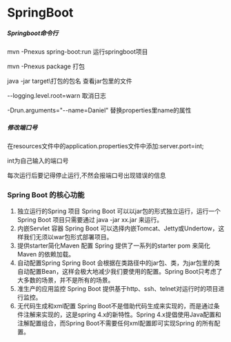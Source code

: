 # SpringBoot

##### Springboot命令行

mvn -Pnexus spring-boot:run   		 	运行springboot项目

mvn -Pnexus package					打包

java -jar target\打包的包名				查看jar包里的文件

--logging.level.root=warn				取消日志

-Drun.arguments="--name=Daniel"		替换properties里name的属性

##### 修改端口号

在resources文件中的application.properties文件中添加:server.port=int;

int为自己输入的端口号

每次运行后要记得停止运行,不然会报端口号出现错误的信息

### Spring Boot 的核心功能

1. 独立运行的Spring 项目
   Spring Boot 可以以jar包的形式独立运行，运行一个Spring Boot 项目只需要通过 java -jar xx.jar 来运行。
2. 内嵌Servlet 容器
   Spring Boot 可以选择内嵌Tomcat、Jetty或Undertow，这样我们无须以war包形式部署项目。
3. 提供starter简化Maven 配置
   Spring 提供了一系列的starter pom 来简化Maven 的依赖加载。
4. 自动配置Spring
   Spring Boot 会根据在类路径中的jar包、类，为jar包里的类自动配置Bean，这样会极大地减少我们要使用的配置。Spring Boot只考虑了大多数的场景，并不是所有的场景。
5. 准生产的应用监控
   Spring Boot 提供基于http、ssh、telnet对运行时的项目进行监控。
6. 无代码生成和xml配置
   Spring Boot不是借助代码生成来实现的，而是通过条件注解来实现的，这是spring 4.x的新特性。Spring 4.x提倡使用Java配置和注解配置组合，而Spring Boot不需要任何xml配置即可实现Spring 的所有配置。

### 